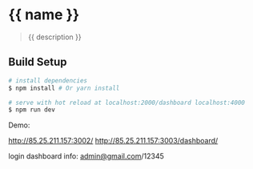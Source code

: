 # {{ name }}

> {{ description }}

## Build Setup

``` bash
# install dependencies
$ npm install # Or yarn install

# serve with hot reload at localhost:2000/dashboard localhost:4000 
$ npm run dev

```

Demo: 

http://85.25.211.157:3002/
http://85.25.211.157:3003/dashboard/

login dashboard info: admin@gmail.com/12345